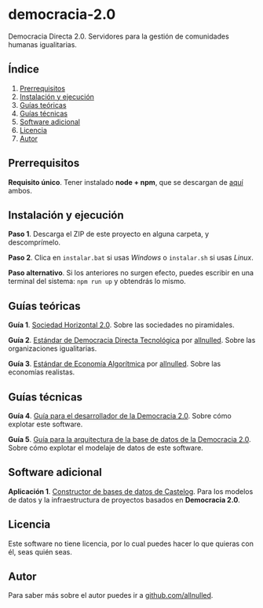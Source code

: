 # democracia-2.0

Democracia Directa 2.0. Servidores para la gestión de comunidades humanas igualitarias.

## Índice

1. [Prerrequisitos](#prerrequisitos)
2. [Instalación y ejecución](#instalación-y-ejecución)
3. [Guías teóricas](#guías-teóricas)
4. [Guías técnicas](#guías-técnicas)
5. [Software adicional](#software-adicional)
6. [Licencia](#licencia)
7. [Autor](#autor)


## Prerrequisitos

**Requisito único**. Tener instalado **node + npm**, que se descargan de [aquí](https://nodejs.org/en/download) ambos.

## Instalación y ejecución

**Paso 1**. Descarga el ZIP de este proyecto en alguna carpeta, y descomprímelo.

**Paso 2**. Clica en `instalar.bat` si usas *Windows* o `instalar.sh` si usas *Linux*.

**Paso alternativo**. Si los anteriores no surgen efecto, puedes escribir en una terminal del sistema: `npm run up` y obtendrás lo mismo.

## Guías teóricas

**Guía 1**. [Sociedad Horizontal 2.0](https://github.com/allnulled/democracia-2.0/blob/main/info/Sociedad-Horizontal-2.0.md). Sobre las sociedades no piramidales.

**Guía 2**. [Estándar de Democracia Directa Tecnológica](https://github.com/allnulled/democracia-2.0/blob/main/info/Estándar-de-Democracia-Directa-Tecnológica.md) por [allnulled](https://github.com/allnulled). Sobre las organizaciones igualitarias.

**Guía 3**. [Estándar de Economía Algorítmica](https://github.com/allnulled/democracia-2.0/blob/main/info/Estándar-de-Economía-Algorítmica.md) por [allnulled](https://github.com/allnulled). Sobre las economías realistas.


## Guías técnicas

**Guía 4**. [Guía para el desarrollador de la Democracia 2.0](https://github.com/allnulled/democracia-2.0/blob/main/info/Gu%C3%ADa-para-el-desarrollador-de-la-Democracia-2.0.md). Sobre cómo explotar este software.

**Guía 5**. [Guía para la arquitectura de la base de datos de la Democracia 2.0](https://github.com/allnulled/democracia-2.0/blob/main/info/Gu%C3%ADa-para-la-arquitectura-de-la-base-de-datos-de-la-Democracia-2.0.md). Sobre cómo explotar el modelaje de datos de este software.

## Software adicional

**Aplicación 1**. [Constructor de bases de datos de Castelog](https://allnulled.github.io/constructor-de-bases-de-datos-de-castelog/). Para los modelos de datos y la infraestructura de proyectos basados en **Democracia 2.0**.

## Licencia

Este software no tiene licencia, por lo cual puedes hacer lo que quieras con él, seas quién seas.

## Autor

Para saber más sobre el autor puedes ir a [github.com/allnulled](https://github.com/allnulled).

